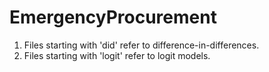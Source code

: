# EmergencyProcurement

1. Files starting with 'did' refer to difference-in-differences.
2. Files starting with 'logit' refer to logit models. 
